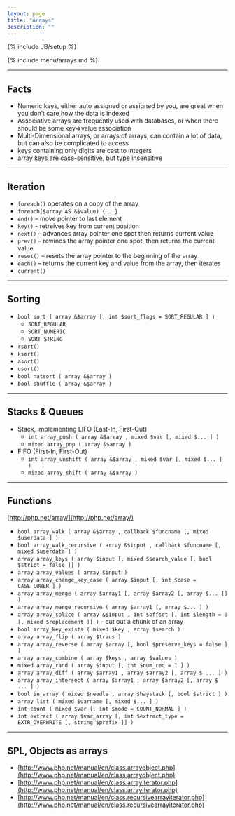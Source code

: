 ```yaml
---
layout: page
title: "Arrays"
description: ""
---
```

{% include JB/setup %}

{% include menu/arrays.md %}

* * * 

## Facts


* Numeric keys, either auto assigned or assigned by you, are great when you don’t care how the data is indexed
* Associative arrays are frequently used with databases, or when there should be some key=>value association
* Multi-Dimensional arrays, or arrays of arrays, can contain a lot of data, but can also be complicated to access
* keys containing only digits are cast to integers
* array keys are case-sensitive, but type insensitive


* * *

## Iteration


* `foreach()` operates on a copy of the array
* `foreach($array AS &$value) { … }`
* `end()` – move pointer to last element
* `key()` - retreives key from current position
* `next()` – advances array pointer one spot then returns current value
* `prev()` – rewinds the array pointer one spot, then returns the current value
* `reset()` – resets the array pointer to the beginning of the array
* `each()` – returns the current key and value from the array, then iterates
* `current()`


* * *

## Sorting


* `bool sort ( array &$array [, int $sort_flags = SORT_REGULAR ] )`
   * `SORT_REGULAR`
   * `SORT_NUMERIC`
   * `SORT_STRING`
* `rsort()`
* `ksort()`
* `asort()`
* `usort()`
* `bool natsort ( array &$array )`
* `bool shuffle ( array &$array )`


* * *

## Stacks & Queues


* Stack, implementing LIFO (Last-In, First-Out)
   * `int array_push ( array &$array , mixed $var [, mixed $... ] )`
   * `mixed array_pop ( array &$array )`
* FIFO (First-In, First-Out)
   * `int array_unshift ( array &$array , mixed $var [, mixed $... ] )`
   * `mixed array_shift ( array &$array )`


* * *

## Functions


[http://php.net/array/](http://php.net/array/)

* `bool array_walk ( array &$array , callback $funcname [, mixed $userdata ] )`
* `bool array_walk_recursive ( array &$input , callback $funcname [, mixed $userdata ] )`
* `array array_keys ( array $input [, mixed $search_value [, bool $strict = false ]] )`
* `array array_values ( array $input )`
* `array array_change_key_case ( array $input [, int $case = CASE_LOWER ] )`
* `array array_merge ( array $array1 [, array $array2 [, array $... ]] )`
* `array array_merge_recursive ( array $array1 [, array $... ] )`
* `array array_splice ( array &$input , int $offset [, int $length = 0 [, mixed $replacement ]] )` - cut out a chunk of an array
* `bool array_key_exists ( mixed $key , array $search )`
* `array array_flip ( array $trans )`
* `array array_reverse ( array $array [, bool $preserve_keys = false ] )`
* `array array_combine ( array $keys , array $values )`
* `mixed array_rand ( array $input [, int $num_req = 1 ] )`
* `array array_diff ( array $array1 , array $array2 [, array $ ... ] )`
* `array array_intersect ( array $array1 , array $array2 [, array $ ... ] )`
* `bool in_array ( mixed $needle , array $haystack [, bool $strict ] )`
* `array list ( mixed $varname [, mixed $... ] )`
* `int count ( mixed $var [, int $mode = COUNT_NORMAL ] )`
* `int extract ( array $var_array [, int $extract_type = EXTR_OVERWRITE [, string $prefix ]] )`


* * *

## SPL, Objects as arrays

* [http://www.php.net/manual/en/class.arrayobject.php](http://www.php.net/manual/en/class.arrayobject.php)
* [http://www.php.net/manual/en/class.arrayiterator.php](http://www.php.net/manual/en/class.arrayiterator.php)
* [http://www.php.net/manual/en/class.recursivearrayiterator.php](http://www.php.net/manual/en/class.recursivearrayiterator.php)

